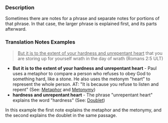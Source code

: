 
### Description

Sometimes there are notes for a phrase and separate notes for portions of that phrase. In that case, the larger phrase is explained first, and its parts afterward.

### Translation Notes Examples

> <u>But it is to the extent of your hardness and unrepentant heart</u> that you are storing up for yourself wrath in the day of wrath (Romans 2:5 ULT)

* **But it is to the extent of your hardness and unrepentant heart** - Paul uses a metaphor to compare a person who refuses to obey God to something hard, like a stone. He also uses the metonym "heart" to represent the whole person. AT: "It is because you refuse to listen and repent" (See: [Metaphor](../figs-metaphor/01.md) and [Metonymy](../figs-metonymy/01.md))
* **hardness and unrepentant heart** - The phrase "unrepentant heart" explains the word "hardness" (See: [Doublet](../figs-doublet/01.md))

In this example the first note explains the metaphor and the metonymy, and the second explains the doublet in the same passage.